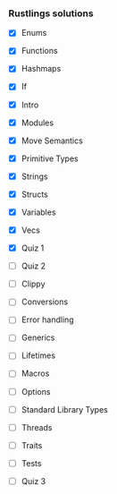 ### Rustlings solutions

- [x] Enums
- [x] Functions
- [x] Hashmaps
- [x] If
- [x] Intro
- [x] Modules
- [x] Move Semantics
- [x] Primitive Types
- [x] Strings
- [x] Structs
- [x] Variables
- [x] Vecs
- [x] Quiz 1
- [ ] Quiz 2
- [ ] Clippy
- [ ] Conversions
- [ ] Error handling
- [ ] Generics
- [ ] Lifetimes
- [ ] Macros
- [ ] Options
- [ ] Standard Library Types
- [ ] Threads
- [ ] Traits
- [ ] Tests
- [ ] Quiz 3

